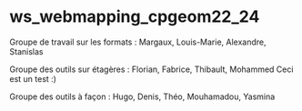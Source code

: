# ws_webmapping_cpgeom22_24

Groupe de travail sur les formats : Margaux, Louis-Marie, Alexandre, Stanislas

Groupe des outils sur étagères : Florian, Fabrice, Thibault, Mohammed
Ceci est un test :)

Groupe des outils à façon : Hugo, Denis, Théo, Mouhamadou, Yasmina
